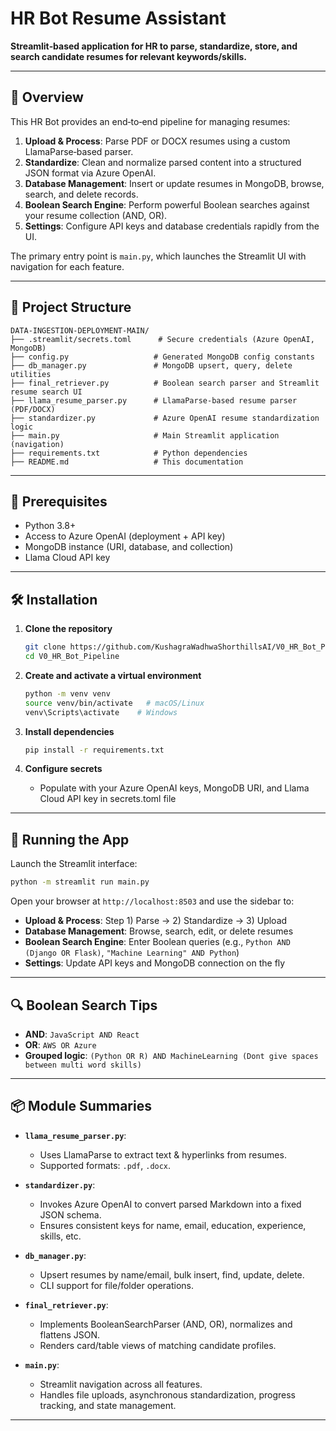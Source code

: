 # HR Bot Resume Assistant

**Streamlit‑based application for HR to parse, standardize, store, and search candidate resumes for relevant keywords/skills.**

---

## 🚀 Overview

This HR Bot provides an end‑to‑end pipeline for managing resumes:

1. **Upload & Process**: Parse PDF or DOCX resumes using a custom LlamaParse‑based parser.
2. **Standardize**: Clean and normalize parsed content into a structured JSON format via Azure OpenAI.
3. **Database Management**: Insert or update resumes in MongoDB, browse, search, and delete records.
4. **Boolean Search Engine**: Perform powerful Boolean searches against your resume collection (AND, OR).
5. **Settings**: Configure API keys and database credentials rapidly from the UI.

The primary entry point is `main.py`, which launches the Streamlit UI with navigation for each feature.

---

## 📁 Project Structure

```
DATA-INGESTION-DEPLOYMENT-MAIN/
├── .streamlit/secrets.toml      # Secure credentials (Azure OpenAI, MongoDB)
├── config.py                   # Generated MongoDB config constants
├── db_manager.py               # MongoDB upsert, query, delete utilities
├── final_retriever.py          # Boolean search parser and Streamlit resume search UI
├── llama_resume_parser.py      # LlamaParse‑based resume parser (PDF/DOCX)
├── standardizer.py             # Azure OpenAI resume standardization logic
├── main.py                     # Main Streamlit application (navigation)
├── requirements.txt            # Python dependencies
├── README.md                   # This documentation
```

---

## 🔧 Prerequisites

* Python 3.8+
* Access to Azure OpenAI (deployment + API key)
* MongoDB instance (URI, database, and collection)
* Llama Cloud API key

---

## 🛠️ Installation

1. **Clone the repository**

   ```bash
   git clone https://github.com/KushagraWadhwaShorthillsAI/V0_HR_Bot_Pipeline
   cd V0_HR_Bot_Pipeline
   ```

2. **Create and activate a virtual environment**

   ```bash
   python -m venv venv
   source venv/bin/activate   # macOS/Linux
   venv\Scripts\activate    # Windows
   ```

3. **Install dependencies**

   ```bash
   pip install -r requirements.txt
   ```

4. **Configure secrets**

   * Populate with your Azure OpenAI keys, MongoDB URI, and Llama Cloud API key in secrets.toml file


---

## 🚀 Running the App

Launch the Streamlit interface:

```bash
python -m streamlit run main.py
```

Open your browser at `http://localhost:8503` and use the sidebar to:

* **Upload & Process**: Step 1) Parse → 2) Standardize → 3) Upload
* **Database Management**: Browse, search, edit, or delete resumes
* **Boolean Search Engine**: Enter Boolean queries (e.g., `Python AND (Django OR Flask)`, `"Machine Learning" AND Python`)
* **Settings**: Update API keys and MongoDB connection on the fly

---

## 🔍 Boolean Search Tips

* **AND**: `JavaScript AND React`
* **OR**: `AWS OR Azure`
* **Grouped logic**: `(Python OR R) AND MachineLearning (Dont give spaces between multi word skills)`

---

## 📦 Module Summaries

* **`llama_resume_parser.py`**:

  * Uses LlamaParse to extract text & hyperlinks from resumes.
  * Supported formats: `.pdf`, `.docx`.

* **`standardizer.py`**:

  * Invokes Azure OpenAI to convert parsed Markdown into a fixed JSON schema.
  * Ensures consistent keys for name, email, education, experience, skills, etc.

* **`db_manager.py`**:

  * Upsert resumes by name/email, bulk insert, find, update, delete.
  * CLI support for file/folder operations.

* **`final_retriever.py`**:

  * Implements BooleanSearchParser (AND, OR), normalizes and flattens JSON.
  * Renders card/table views of matching candidate profiles.

* **`main.py`**:

  * Streamlit navigation across all features.
  * Handles file uploads, asynchronous standardization, progress tracking, and state management.

---
